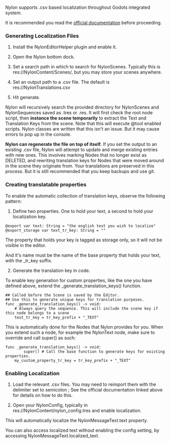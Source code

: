 Nylon supports .csv based localization throughout Godots integrated system.

It is recommended you read the [official documentation](https://docs.godotengine.org/en/stable/tutorials/i18n/internationalizing_games.html) before proceeding.

### Generating Localization Files

1. Install the NylonEditorHelper plugin and enable it.

2. Open the Nylon bottom dock.

3. Set a search path in which to search for NylonScenes. Typically this is res://NylonContent/Scenes/, but you may store your scenes anywhere.

4. Set an output path to a .csv file. The default is res://NylonTranslations.csv

5. Hit generate.

Nylon will recursively search the provided directory for NylonScenes and NylonSequences saved as .tres or .res. It will first check the root node script, then **instance the scene temporarily** to extract the Text and Translation Keys from the scene. Note that this will execute @tool enabled scripts. Nylon classes are written that this isn't an issue. But it may cause errors to pop up in the console.

**Nylon can regenerate the file on top of itself.** If you set the output to an existing .csv file, Nylon will attempt to update and merge existing entries with new ones. This involves marking Nodes that no longer exist as DELETED, and rewriting translation keys for Nodes that were moved around in the scene they originate from. Your translations are preserved in this process. But it is still recommended that you keep backups and use git.

### Creating translatable properties

To enable the automatic collection of translation keys, observe the following pattern:

1. Define two properties. One to hold your text, a second to hold your localization key.

```GDScript
@export var text: String = "the english text you wish to localize"
@export_storage var text_tr_key: String = ""
```
The property that holds your key is tagged as storage only, so it will not be visible in the editor.

And it's name must be the name of the base property that holds your text, with the _tr_key suffix.

2. Generate the translation key in code.

To enable key generation for custom properties, like the one you have defined above, extend the _generate_translation_keys() function.

```GDScript
## Called before the Scene is saved by the Editor.
## Use this to generate unique keys for translation purposes.
func _generate_translation_keys() -> void:
	# Always query the sequence. This will include the scene key if this node belongs to a scene
	text_tr_key = tr_key_prefix + "_TEXT"
```

This is automatically done for the Nodes that Nylon provides for you. When you extend such a node, for example the NylonText node, make sure to override and call super() as such:

```GDScript
func _generate_translation_keys() -> void:
        super() # Call the base function to generate keys for existing properties.
	my_custom_property_tr_key = tr_key_prefix + "_TEXT"
```

### Enabling Localization

1. Load the relevant .csv files. You may need to reimport them with the delimiter set to semicolon ; See the official documentation linked above for details on how to do this.

2. Open your NylonConfig, typically in res://NylonContent/nylon_config.tres and enable localization.

This will automatically localize the NylonMessageText.text property.

You can also access localized text without enabling the config setting, by accessing NylonMessageText.localized_text.